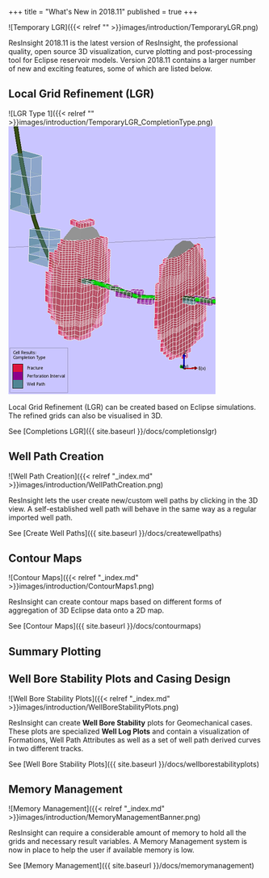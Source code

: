 +++
title = "What's New in 2018.11"
published = true
+++


![Temporary LGR]({{< relref "" >}}images/introduction/TemporaryLGR.png)

ResInsight 2018.11 is the latest version of ResInsight, the professional quality, open source 3D visualization, curve plotting and post-processing tool for Eclipse reservoir models. Version 2018.11 contains a larger number of new and exciting features, some of which are listed below.

## Local Grid Refinement (LGR)
![LGR Type 1]({{< relref "" >}}images/introduction/TemporaryLGR_CompletionType.png) ![LGR Type 2](../../images/introduction/TemporaryLGR_CompletionType2.png)

Local Grid Refinement (LGR) can be created based on Eclipse simulations. The refined grids can also be visualised in 3D.

See [Completions LGR]({{ site.baseurl }}/docs/completionslgr)

## Well Path Creation
![Well Path Creation]({{< relref "_index.md" >}}images/introduction/WellPathCreation.png)

ResInsight lets the user create new/custom well paths by clicking in the 3D view. A self-established well path will behave in the same way as a regular imported well path.

See [Create Well Paths]({{ site.baseurl }}/docs/createwellpaths)

## Contour Maps
![Contour Maps]({{< relref "_index.md" >}}images/introduction/ContourMaps1.png)

ResInsight can create contour maps based on different forms of aggregation of 3D Eclipse data onto a 2D map.

See [Contour Maps]({{ site.baseurl }}/docs/contourmaps)

## Summary Plotting

## Well Bore Stability Plots and Casing Design
![Well Bore Stability Plots]({{< relref "_index.md" >}}images/introduction/WellBoreStabilityPlots.png)

ResInsight can create **Well Bore Stability** plots for Geomechanical cases. These plots are specialized **Well Log Plots** and contain a visualization of Formations, Well Path Attributes as well as a set of well path derived curves in two different tracks.

See [Well Bore Stability Plots]({{ site.baseurl }}/docs/wellborestabilityplots)

## Memory Management
![Memory Management]({{< relref "_index.md" >}}images/introduction/MemoryManagementBanner.png)

ResInsight can require a considerable amount of memory to hold all the grids and necessary result variables. A Memory Management system is now in place to help the user if available memory is low.

See [Memory Management]({{ site.baseurl }}/docs/memorymanagement)
